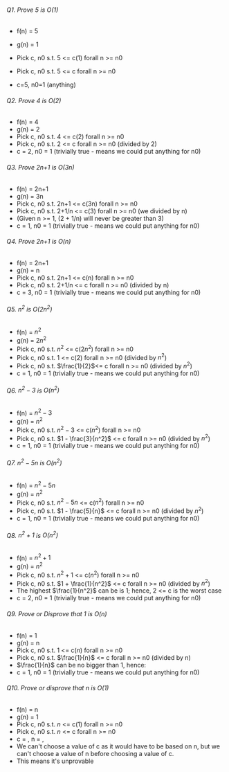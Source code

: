 ###### Q1. Prove 5 is O(1)
- f(n) = 5
- g(n) = 1

- Pick c, n0 s.t. 5 <= c(1) forall n >= n0
- Pick c, n0 s.t. 5 <= c forall n >= n0
- c=5, n0=1 (anything)

###### Q2. Prove 4 is O(2)
- f(n) = 4
- g(n) = 2
- Pick c, n0 s.t. 4 <= c(2) forall n >= n0
- Pick c, n0 s.t. 2 <= c forall n >= n0 (divided by 2)
- c = 2, n0 = 1 (trivially true - means we could put anything for n0)

###### Q3. Prove 2n+1 is O(3n)
- f(n) = 2n+1
- g(n) = 3n
- Pick c, n0 s.t. 2n+1 <= c(3n) forall n >= n0
- Pick c, n0 s.t. 2+1/n <= c(3) forall n >= n0 (we divided by n)
- (Given n >= 1, (2 + 1/n) will never be greater than 3)
- c = 1, n0 = 1 (trivially true - means we could put anything for n0)

###### Q4. Prove 2n+1 is O(n)
- f(n) = 2n+1
- g(n) = n
- Pick c, n0 s.t. 2n+1 <= c(n) forall n >= n0
- Pick c, n0 s.t. 2+1/n <= c forall n >= n0 (divided by n)
- c = 3, n0 = 1 (trivially true - means we could put anything for n0)

###### Q5. $n^2$ is $O(2n^2)$
- f(n) = $n^2$
- g(n) = $2n^2$
- Pick c, n0 s.t. $n^2$ <= c($2n^2$) forall n >= n0
- Pick c, n0 s.t. $1$ <= c($2$) forall n >= n0 (divided by $n^2$)
- Pick c, n0 s.t. $\frac{1}{2}$<= c forall n >= n0 (divided by $n^2$)
- c = 1, n0 = 1 (trivially true - means we could put anything for n0)

###### Q6. $n^2 - 3$ is $O(n^2)$
- f(n) = $n^2 - 3$
- g(n) = $n^2$
- Pick c, n0 s.t. $n^2 - 3$ <= c($n^2$) forall n >= n0
- Pick c, n0 s.t. $1 - \frac{3}{n^2}$ <= c forall n >= n0 (divided by $n^2$)
- c = 1, n0 = 1 (trivially true - means we could put anything for n0)

###### Q7. $n^2 - 5n$ is $O(n^2)$
- f(n) = $n^2 - 5n$ 
- g(n) = $n^2$
- Pick c, n0 s.t. $n^2 - 5n$ <= c($n^2$) forall n >= n0
- Pick c, n0 s.t. $1 - \frac{5}{n}$ <= c forall n >= n0 (divided by $n^2$)
- c = 1, n0 = 1 (trivially true - means we could put anything for n0)

###### Q8. $n^2 + 1$ is $O(n^2)$
- f(n) = $n^2 + 1$
- g(n) = $n^2$
- Pick c, n0 s.t. $n^2 + 1$ <= c($n^2$) forall n >= n0
- Pick c, n0 s.t. $1 + \frac{1}{n^2}$ <= c forall n >= n0 (divided by $n^2$)
- The highest $\frac{1}{n^2}$ can be is 1; hence, 2 <= c is the worst case
- c = 2, n0 = 1 (trivially true - means we could put anything for n0)

###### Q9. Prove or Disprove that 1 is $O(n)$
- f(n) = 1
- g(n) = n
- Pick c, n0 s.t. 1 <= c($n$) forall n >= n0  
- Pick c, n0 s.t. $\frac{1}{n}$ <= c forall n >= n0  (divided by n)
- $\frac{1}{n}$  can be no bigger than 1, hence:
- c = 1, n0 = 1 (trivially true - means we could put anything for n0)

###### Q10. Prove or disprove that $n$ is $O(1)$
- f(n) = n
- g(n) = 1
- Pick c, n0 s.t. $n$ <= c(1) forall n >= n0 
- Pick c, n0 s.t. $n$ <= c forall n >= n0 
- c = , n = ,
- We can't choose a value of c as it would have to be based on n, but we can't choose a value of n before choosing a value of c.
- This means it's unprovable



